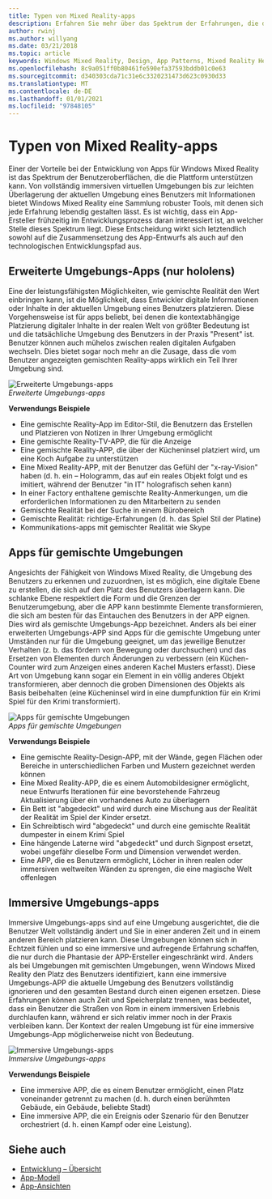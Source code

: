 ```yaml
---
title: Typen von Mixed Reality-apps
description: Erfahren Sie mehr über das Spektrum der Erfahrungen, die die Mixed Reality-Plattform unterstützen kann, von vollständig immersiven Umgebungen bis hin zu hellen Informationen über die aktuelle Umgebung eines Benutzers.
author: rwinj
ms.author: willyang
ms.date: 03/21/2018
ms.topic: article
keywords: Windows Mixed Reality, Design, App Patterns, Mixed Reality Headset, Windows Mixed Reality-Headset, Virtual Reality-Headset, hololens
ms.openlocfilehash: 8c9a051ff0b80461fe590efa37593bddb01c0e63
ms.sourcegitcommit: d340303cda71c31e6c3320231473d623c0930d33
ms.translationtype: MT
ms.contentlocale: de-DE
ms.lasthandoff: 01/01/2021
ms.locfileid: "97848105"
---
```

# <a name="types-of-mixed-reality-apps"></a>Typen von Mixed Reality-apps

Einer der Vorteile bei der Entwicklung von Apps für Windows Mixed Reality ist das Spektrum der Benutzeroberflächen, die die Plattform unterstützen kann. Von vollständig immersiven virtuellen Umgebungen bis zur leichten Überlagerung der aktuellen Umgebung eines Benutzers mit Informationen bietet Windows Mixed Reality eine Sammlung robuster Tools, mit denen sich jede Erfahrung lebendig gestalten lässt. Es ist wichtig, dass ein App-Ersteller frühzeitig im Entwicklungsprozess daran interessiert ist, an welcher Stelle dieses Spektrum liegt. Diese Entscheidung wirkt sich letztendlich sowohl auf die Zusammensetzung des App-Entwurfs als auch auf den technologischen Entwicklungspfad aus.

## <a name="enhanced-environment-apps-hololens-only"></a>Erweiterte Umgebungs-Apps (nur hololens)

Eine der leistungsfähigsten Möglichkeiten, wie gemischte Realität den Wert einbringen kann, ist die Möglichkeit, dass Entwickler digitale Informationen oder Inhalte in der aktuellen Umgebung eines Benutzers platzieren. Diese Vorgehensweise ist für apps beliebt, bei denen die kontextabhängige Platzierung digitaler Inhalte in der realen Welt von größter Bedeutung ist und die tatsächliche Umgebung des Benutzers in der Praxis "Present" ist. Benutzer können auch mühelos zwischen realen digitalen Aufgaben wechseln. Dies bietet sogar noch mehr an die Zusage, dass die vom Benutzer angezeigten gemischten Reality-apps wirklich ein Teil Ihrer Umgebung sind.

![Erweiterte Umgebungs-apps](images/enhancedenvironmentapps-640px.jpg)<br>
*Erweiterte Umgebungs-apps*

**Verwendungs Beispiele**
* Eine gemischte Reality-App im Editor-Stil, die Benutzern das Erstellen und Platzieren von Notizen in Ihrer Umgebung ermöglicht
* Eine gemischte Reality-TV-APP, die für die Anzeige
* Eine gemischte Reality-APP, die über der Kücheninsel platziert wird, um eine Koch Aufgabe zu unterstützen
* Eine Mixed Reality-APP, mit der Benutzer das Gefühl der "x-ray-Vision" haben (d. h. ein – Hologramm, das auf ein reales Objekt folgt und es imitiert, während der Benutzer "in IT" holografisch sehen kann)
* In einer Factory enthaltene gemischte Reality-Anmerkungen, um die erforderlichen Informationen zu den Mitarbeitern zu senden
* Gemischte Realität bei der Suche in einem Bürobereich
* Gemischte Realität: richtige-Erfahrungen (d. h. das Spiel Stil der Platine)
* Kommunikations-apps mit gemischter Realität wie Skype

## <a name="blended-environment-apps"></a>Apps für gemischte Umgebungen

Angesichts der Fähigkeit von Windows Mixed Reality, die Umgebung des Benutzers zu erkennen und zuzuordnen, ist es möglich, eine digitale Ebene zu erstellen, die sich auf den Platz des Benutzers überlagern kann. Die schlanke Ebene respektiert die Form und die Grenzen der Benutzerumgebung, aber die APP kann bestimmte Elemente transformieren, die sich am besten für das Eintauchen des Benutzers in der APP eignen. Dies wird als gemischte Umgebungs-App bezeichnet. Anders als bei einer erweiterten Umgebungs-APP sind Apps für die gemischte Umgebung unter Umständen nur für die Umgebung geeignet, um das jeweilige Benutzer Verhalten (z. b. das fördern von Bewegung oder durchsuchen) und das Ersetzen von Elementen durch Änderungen zu verbessern (ein Küchen-Counter wird zum Anzeigen eines anderen Kachel Musters erfasst). Diese Art von Umgebung kann sogar ein Element in ein völlig anderes Objekt transformieren, aber dennoch die groben Dimensionen des Objekts als Basis beibehalten (eine Kücheninsel wird in eine dumpfunktion für ein Krimi Spiel für den Krimi transformiert).

![Apps für gemischte Umgebungen](images/blendedenvironmentapps-640px.jpg)<br>
*Apps für gemischte Umgebungen*

**Verwendungs Beispiele**
* Eine gemischte Reality-Design-APP, mit der Wände, gegen Flächen oder Bereiche in unterschiedlichen Farben und Mustern gezeichnet werden können
* Eine Mixed Reality-APP, die es einem Automobildesigner ermöglicht, neue Entwurfs Iterationen für eine bevorstehende Fahrzeug Aktualisierung über ein vorhandenes Auto zu überlagern
* Ein Bett ist "abgedeckt" und wird durch eine Mischung aus der Realität der Realität im Spiel der Kinder ersetzt.
* Ein Schreibtisch wird "abgedeckt" und durch eine gemischte Realität dumpester in einem Krimi Spiel
* Eine hängende Laterne wird "abgedeckt" und durch Signpost ersetzt, wobei ungefähr dieselbe Form und Dimension verwendet werden.
* Eine APP, die es Benutzern ermöglicht, Löcher in ihren realen oder immersiven weltweiten Wänden zu sprengen, die eine magische Welt offenlegen

## <a name="immersive-environment-apps"></a>Immersive Umgebungs-apps

Immersive Umgebungs-apps sind auf eine Umgebung ausgerichtet, die die Benutzer Welt vollständig ändert und Sie in einer anderen Zeit und in einem anderen Bereich platzieren kann. Diese Umgebungen können sich in Echtzeit fühlen und so eine immersive und aufregende Erfahrung schaffen, die nur durch die Phantasie der APP-Ersteller eingeschränkt wird. Anders als bei Umgebungen mit gemischten Umgebungen, wenn Windows Mixed Reality den Platz des Benutzers identifiziert, kann eine immersive Umgebungs-APP die aktuelle Umgebung des Benutzers vollständig ignorieren und den gesamten Bestand durch einen eigenen ersetzen. Diese Erfahrungen können auch Zeit und Speicherplatz trennen, was bedeutet, dass ein Benutzer die Straßen von Rom in einem immersiven Erlebnis durchlaufen kann, während er sich relativ immer noch in der Praxis verbleiben kann. Der Kontext der realen Umgebung ist für eine immersive Umgebungs-App möglicherweise nicht von Bedeutung.

![Immersive Umgebungs-apps](images/windows-mixed-reality-640px.jpg)<br>
*Immersive Umgebungs-apps*

**Verwendungs Beispiele**
* Eine immersive APP, die es einem Benutzer ermöglicht, einen Platz voneinander getrennt zu machen (d. h. durch einen berühmten Gebäude, ein Gebäude, beliebte Stadt)
* Eine immersive APP, die ein Ereignis oder Szenario für den Benutzer orchestriert (d. h. einen Kampf oder eine Leistung).

## <a name="see-also"></a>Siehe auch

* [Entwicklung – Übersicht](../develop/development.md)
* [App-Modell](app-model.md)
* [App-Ansichten](app-views.md)
